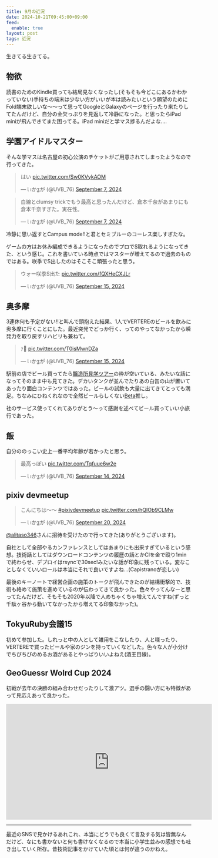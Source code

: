 ```yaml
---
title: 9月の近況
date: 2024-10-21T09:45:00+09:00
feed:
  enable: true
layout: post
tags: 近況
---
```


生きてる生きてる。

## 物欲

読書のためのKindle買っても結局見なくなったし(そもそも今どこにあるかわかっていない)手持ちの端末は少ない方がいいが本は読みたいという願望のためにFold端末欲しいな〜〜って思ってGoogleとGalaxyのページを行ったり来たりしてたんだけど、自分の金欠っぷりを見返して冷静になった。と思ったらiPad miniが飛んできてまた困ってる。iPad miniだと学マス捗るんだよな....

## 学園アイドルマスター

そんな学マスは名古屋の初心公演のチケットがご用意されてしまったようなので行ってきた。

<blockquote class="twitter-tweet"><p lang="ja" dir="ltr">はい <a href="https://t.co/Sw0KVykAOM">pic.twitter.com/Sw0KVykAOM</a></p>&mdash; Ɩ ıかʓが (@UVB_76) <a href="https://twitter.com/UVB_76/status/1832332299251413187?ref_src=twsrc%5Etfw">September 7, 2024</a></blockquote> <script async src="https://platform.twitter.com/widgets.js" charset="utf-8"></script>

<blockquote class="twitter-tweet"><p lang="ja" dir="ltr">白線とclumsy trickでもう最高と思ったんだけど、倉本千奈があまりにも倉本千奈すぎた。実在性。</p>&mdash; Ɩ ıかʓが (@UVB_76) <a href="https://twitter.com/UVB_76/status/1832418400095891794?ref_src=twsrc%5Etfw">September 7, 2024</a></blockquote> <script async src="https://platform.twitter.com/widgets.js" charset="utf-8"></script>

冷静に思い返すとCampus mode!!と君とセミブルーのコーレス楽しすぎたな。

ゲームの方はお休み編成できるようになったのでプロでS取れるようになってきた、という感じ。これを書いている時点ではマスターが増えてるので過去のものではある。咲季でS出したのはそこそこ頑張ったと思う。

<blockquote class="twitter-tweet"><p lang="ja" dir="ltr">ウォー咲季S出た <a href="https://t.co/fQXHeCXJLr">pic.twitter.com/fQXHeCXJLr</a></p>&mdash; Ɩ ıかʓが (@UVB_76) <a href="https://twitter.com/UVB_76/status/1835294105943035956?ref_src=twsrc%5Etfw">September 15, 2024</a></blockquote> <script async src="https://platform.twitter.com/widgets.js" charset="utf-8"></script>

## 奥多摩

3連休何も予定がない!!と叫んで頭抱えた結果、1人でVERTEREのビールを飲みに奥多摩に行くことにした。最近突発でどっか行く、ってのやってなかったから瞬発力を取り戻すリハビリも兼ねて。

<blockquote class="twitter-tweet"><p lang="ja" dir="ltr">ｧ🍺 <a href="https://t.co/T0isMwnDZa">pic.twitter.com/T0isMwnDZa</a></p>&mdash; Ɩ ıかʓが (@UVB_76) <a href="https://twitter.com/UVB_76/status/1835154984914371063?ref_src=twsrc%5Etfw">September 15, 2024</a></blockquote> <script async src="https://platform.twitter.com/widgets.js" charset="utf-8"></script>

駅前の店でビール買ってたら[醸造所見学ツアー](https://vertere.shop-pro.jp/?pid=180442038)の枠が空いている、みたいな話になってそのまま中も見てきた。デカいタンクが並んでたりあの白缶の山が置いてあったり面白コンテンツではあった。ビールの試飲も大量に出てきてとっても満足。ちなみにひねくれなので全然ビールらしくない[Beta](https://vertere.shop-pro.jp/?pid=182079536)推し。

社のサービス使ってくれてありがとう〜って感謝を述べてビール買っていい小旅行であった。

## 飯

自分ののっこい史上一番平均年齢が若かったと思う。

<blockquote class="twitter-tweet"><p lang="ja" dir="ltr">最高っぽい <a href="https://t.co/Tqfuue6w2e">pic.twitter.com/Tqfuue6w2e</a></p>&mdash; Ɩ ıかʓが (@UVB_76) <a href="https://twitter.com/UVB_76/status/1834917229873578124?ref_src=twsrc%5Etfw">September 14, 2024</a></blockquote> <script async src="https://platform.twitter.com/widgets.js" charset="utf-8"></script>

## pixiv devmeetup

<blockquote class="twitter-tweet"><p lang="ja" dir="ltr">こんにちは〜〜 <a href="https://twitter.com/hashtag/pixivdevmeetup?src=hash&amp;ref_src=twsrc%5Etfw">#pixivdevmeetup</a> <a href="https://t.co/hQIOb9CLMw">pic.twitter.com/hQIOb9CLMw</a></p>&mdash; Ɩ ıかʓが (@UVB_76) <a href="https://twitter.com/UVB_76/status/1837000902768742585?ref_src=twsrc%5Etfw">September 20, 2024</a></blockquote> <script async src="https://platform.twitter.com/widgets.js" charset="utf-8"></script>

[@alitaso346](https://x.com/alitaso346)さんに招待を受けたので行ってきた(ありがとうございます)。

自社として全部やるカンファレンスとしてはあまりにも出来すぎているという感想。技術話としてはダウンロードコンテンツの履歴の話とかCIを金で殴り1minで終わらせ、デプロイはrsyncで30sec!みたいな話が印象に残っている。変なことしなくていいロールは本当にそれで良いですよね...(Capistranoが恋しい)

最後のキーノートで経営企画の施策のトークが飛んできたのが結構衝撃的で、技術も絡めて施策を進めているのが伝わってきて良かった。色々やってんなーと思ってたんだけど、そもそも2020年以降で人めちゃくちゃ増えてんですね(ずっと千駄ヶ谷から動いてなかったから増えてる印象なかった)。

## TokyuRuby会議15

初めて参加した。しれっと中の人として雑用をこなしたり、人と喋ったり、VERTEREで買ったビールや家のジンを持っていくなどした。色々な人が小分けでちびちびのめるお酒があるとやっぱりいいよねえ(酒王目線)。

## GeoGuessr Wolrd Cup 2024

初戦が去年の決勝の組み合わせだったりして激アツ。選手の闘い方にも特徴があって見応えあって良かった。

<iframe width="560" height="315" src="https://www.youtube.com/embed/BpgSxTaB--M?si=UUueSWOJFwSzZ3nF" title="YouTube video player" frameborder="0" allow="accelerometer; autoplay; clipboard-write; encrypted-media; gyroscope; picture-in-picture; web-share" referrerpolicy="strict-origin-when-cross-origin" allowfullscreen></iframe>

-------------

最近のSNSで見かけるあれこれ、本当にどうでも良くて言及する気は皆無なんだけど、なにも書かないと何も書けなくなるので本当に小学生並みの感想でも吐き出していく所存。昔技術記事をかけていた頃とは何が違うのかねえ。
